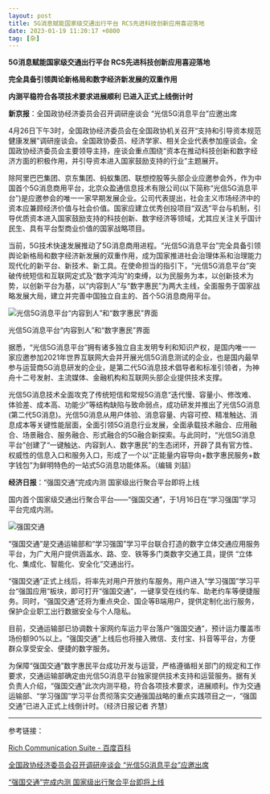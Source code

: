 ```yaml
---
layout: post
title: 5G消息赋能国家级交通出行平台 RCS先进科技创新应用喜迎落地
date: 2023-01-19 11:20:17 +0800
tag: [杂]
---
```


**5G消息赋能国家级交通出行平台 RCS先进科技创新应用喜迎落地**

**完全具备引领舆论新格局和数字经济新发展的双重作用**

**内测平稳符合各项技术要求进展顺利 已进入正式上线倒计时**

**新京报**：全国政协经济委员会召开调研座谈会 “光信5G消息平台”应邀出席

4月26日下午3时，全国政协经济委员会在全国政协机关召开“支持和引导资本规范健康发展”调研座谈会。全国政协委员、经济学家、相关企业代表参加座谈会。全国政协经济委员会主要领导主持，座谈会重点围绕“资本在推动科技创新和数字经济方面的积极作用，并引导资本进入国家鼓励支持的行业”主题展开。

除阿里巴巴集团、京东集团、蚂蚁集团、联想控股等头部企业应邀参会外，作为中国首个5G消息商用平台，北京众盈通信息技术有限公司(以下简称“光信5G消息平台”)是应邀参会的唯一一家早期发展企业。公司代表提出，社会主义市场经济中的资本应兼顾经济价值与社会价值。国家应建立优秀创投项目“双选”平台与机制，引导优质资本进入国家鼓励支持的科技创新、数字经济等领域，尤其应关注关乎国计民生、具有平台型商业价值的国家战略项目。

当前，5G技术快速发展推动了5G消息商用进程。“光信5G消息平台”完全具备引领舆论新格局和数字经济新发展的双重作用，成为国家推进社会治理体系和治理能力现代化的新平台、新技术、新工具。在使命担当的指引下，“光信5G消息平台”突破传统短信和互联网定式及“数字鸿沟”的束缚，以为民服务为本，以创新技术为势，以创新平台为基，以“内容到人”与“数字惠民”为两大主线，全面服务于国家战略发展大局，建立并完善中国独立自主的、首个5G消息商用平台。

![光信5G消息平台“内容到人”和“数字惠民”界面](/styles/images/GuangXinRCS.avif)

光信5G消息平台“内容到人”和“数字惠民”界面

据悉，“光信5G消息平台”拥有诸多独立自主发明专利和知识产权，是国内唯一一家应邀参加2021年世界互联网大会并开展光信5G消息测试的企业，也是国内最早参与运营商5G消息研发的企业，是第二代5G消息技术倡导者和标准引领者，为神舟十二号发射、主流媒体、金融机构和互联网头部企业提供技术支撑。

光信5G消息技术全面攻克了传统短信和常规5G消息“迭代慢、容量小、修改难、体验差、成本高、功能少”等结构缺陷与致命弱点，成功研发并推出了光信5G消息(第二代5G消息)。光信5G消息从用户体验、消息容量、内容可控、精准触达、消息成本等关键性能层面，全面引领5G消息行业发展，全面承载技术融合、应用融合、场景融合、服务融合、形式融合的5G融合新探索。与此同时，“光信5G消息平台”创建了“一键触达、内容到人、数字惠民”的生态闭环，开辟了具有官方性、权威性的信息入口和服务入口，形成了一个以“正能量内容导向+数字惠民服务+数字钱包”为鲜明特色的一站式5G消息功能体系。（编辑 刘喆）

**经济日报**：“强国交通”完成内测 国家级出行聚合平台即将上线

国内首个国家级交通出行聚合平台——“强国交通”，于1月16日在“学习强国”学习平台完成内测。

![强国交通](/styles/images/powerful-nation-communication.avif)

“强国交通”是交通运输部和“学习强国”学习平台联合打造的数字立体交通应用服务平台，为广大用户提供涵盖水、路、空、铁等多门类数字交通工具，提供 “立体化、集成化、智能化、安全化”交通出行。

“强国交通”正式上线后，将率先对用户开放约车服务。用户进入“学习强国”学习平台“强国应用”板块，即可打开“强国交通”，一键享受在线约车、助老约车等便捷服务。同时，“强国交通”还将为重点央企、国企等B端用户，提供定制化出行服务，保护企业职工出行数据安全与个人隐私。

目前，交通运输部已协调数十家网约车运力平台落户“强国交通”，预计运力覆盖市场份额90%以上。“强国交通”上线后也将接入微信、支付宝、抖音等平台，方便群众享受安全、便捷的数字服务。

为保障“强国交通”数字惠民平台成功开发与运营，严格遵循相关部门的规定和工作要求，交通运输部确定由光信5G消息平台独家提供技术支持和运营服务。据有关负责人介绍，“强国交通”此次内测平稳，符合各项技术要求，进展顺利。作为交通运输部、“学习强国”学习平台贯彻落实交通强国战略的重点实践项目之一，“强国交通”已进入正式上线倒计时。（经济日报记者 齐慧）

***

参考链接：

[Rich Communication Suite - 百度百科](https://baike.baidu.com/item/融合通信/4212532)

[全国政协经济委员会召开调研座谈会 “光信5G消息平台”应邀出席
](https://baijiahao.baidu.com/s?id=1731274281255238933)

[“强国交通”完成内测 国家级出行聚合平台即将上线
](https://finance.sina.com.cn/jjxw/2023-01-17/doc-imyansmn5832932.shtml)

